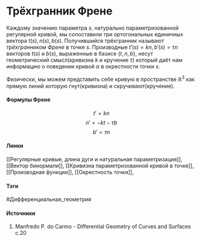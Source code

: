 # Трёхгранник Френе
Каждому значению параметра $s$, натурально параметризованной регулярной кривой, мы сопоставили три ортогональных единичных вектора $t(s),n(s),b(s)$. Получившийся трёхгранник называют *трёхгранником Френе* в точке $s$. Производные $t'(s)=kn,b'(s)=\tau n$ векторов $t(s)$ и $b(s)$, выраженные в базисе $\{t,n,b\}$, несут геометрический смысл(кривизна $k$ и кручение $\tau$) который даёт нам информацию о поведении кривой $\alpha$ в окрестности точки $s$. 

Физически, мы можем представить себе кривую в пространстве $\mathbb{R}^{3}$ как прямую линий которую гнут(кривизна) и скручивают(кручение).
#### Формулы Френе
$$t'=kn$$
$$n'=-kt-\tau b$$
$$b'=\tau n$$

#### Линки
 [[Регулярные кривые, длина дуги и натуральная параметризация]],
 [[Вектор бинормали]],
 [[Кривизна параметризованной кривой в точке]],
 [[Производная функции]],
 [[Окрестность точки]],
#### Тэги
 #Дифференциальная_геометрия 
#### Источники
1. Manfredo P. do Carmo - Differential Geometry of Curves and Surfaces с.20